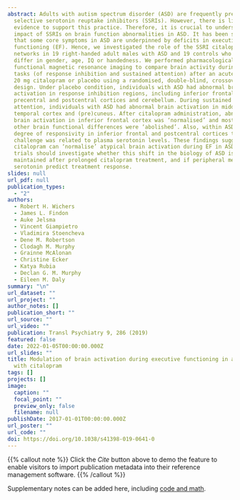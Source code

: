 ```yaml
---
abstract: Adults with autism spectrum disorder (ASD) are frequently prescribed
  selective serotonin reuptake inhibitors (SSRIs). However, there is limited
  evidence to support this practice. Therefore, it is crucial to understand the
  impact of SSRIs on brain function abnormalities in ASD. It has been suggested
  that some core symptoms in ASD are underpinned by deficits in executive
  functioning (EF). Hence, we investigated the role of the SSRI citalopram on EF
  networks in 19 right-handed adult males with ASD and 19 controls who did not
  differ in gender, age, IQ or handedness. We performed pharmacological
  functional magnetic resonance imaging to compare brain activity during two EF
  tasks (of response inhibition and sustained attention) after an acute dose of
  20 mg citalopram or placebo using a randomised, double-blind, crossover
  design. Under placebo condition, individuals with ASD had abnormal brain
  activation in response inhibition regions, including inferior frontal,
  precentral and postcentral cortices and cerebellum. During sustained
  attention, individuals with ASD had abnormal brain activation in middle
  temporal cortex and (pre)cuneus. After citalopram administration, abnormal
  brain activation in inferior frontal cortex was ‘normalised’ and most of the
  other brain functional differences were ‘abolished’. Also, within ASD, the
  degree of responsivity in inferior frontal and postcentral cortices to SSRI
  challenge was related to plasma serotonin levels. These findings suggest that
  citalopram can ‘normalise’ atypical brain activation during EF in ASD. Future
  trials should investigate whether this shift in the biology of ASD is
  maintained after prolonged citalopram treatment, and if peripheral measures of
  serotonin predict treatment response.
slides: null
url_pdf: null
publication_types:
  - "2"
authors:
  - Robert H. Wichers
  - James L. Findon
  - Auke Jelsma
  - Vincent Giampietro
  - Vladimira Stoencheva
  - Dene M. Robertson
  - Clodagh M. Murphy
  - Grainne McAlonan
  - Christine Ecker
  - Katya Rubia
  - Declan G. M. Murphy
  - Eileen M. Daly
summary: "\n"
url_dataset: ""
url_project: ""
author_notes: []
publication_short: ""
url_source: ""
url_video: ""
publication: Transl Psychiatry 9, 286 (2019)
featured: false
date: 2022-01-05T00:00:00.000Z
url_slides: ""
title: Modulation of brain activation during executive functioning in autism
  with citalopram
tags: []
projects: []
image:
  caption: ""
  focal_point: ""
  preview_only: false
  filename: null
publishDate: 2017-01-01T00:00:00.000Z
url_poster: ""
url_code: ""
doi: https://doi.org/10.1038/s41398-019-0641-0
---
```


{{% callout note %}}
Click the _Cite_ button above to demo the feature to enable visitors to import publication metadata into their reference management software.
{{% /callout %}}

Supplementary notes can be added here, including [code and math](https://wowchemy.com/docs/content/writing-markdown-latex/).

